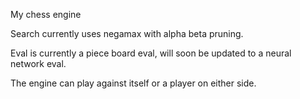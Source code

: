 My chess engine

Search currently uses negamax with alpha beta pruning.

Eval is currently a piece board eval, will soon be updated to a neural network eval.

The engine can play against itself or a player on either side.
